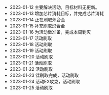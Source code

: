 - 2023-01-12 主要解决活动，目标材料无更新。 
- 2023-01-13 增加芯片消耗目标，并完成芯片消耗
- 2023-01-14 正在刷取炽合金
- 2023-01-15 补充刷取炽合金
- 2023-01-16 为活动做准备，完成本周剿灭
- 2023-01-17 活动刷取
- 2023-01-18 活动刷取
- 2023-01-19 活动刷取
- 2023-01-20 活动刷取
- 2023-01-21 活动刷取
- 2023-01-22 活动刷取
- 2023-01-23 锰刷取完成，活动刷取
- 2023-01-24 活动EX攻克，活动刷取
- 2023-01-25 活动刷取
